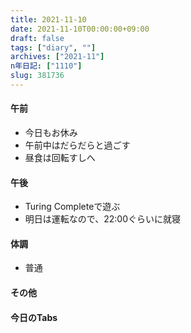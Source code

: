 ```yaml
---
title: 2021-11-10
date: 2021-11-10T00:00:00+09:00
draft: false
tags: ["diary", ""]
archives: ["2021-11"]
n年日記: ["1110"]
slug: 381736
---
```

#### 午前
- 今日もお休み
- 午前中はだらだらと過ごす
- 昼食は回転すしへ
#### 午後
- Turing Completeで遊ぶ
- 明日は運転なので、22:00ぐらいに就寝
#### 体調
- 普通
#### その他
#### 今日のTabs